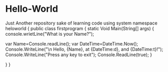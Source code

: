 # Hello-World
Just Another repository
sake of learning code
using system
namespace heloworld
{
public class firstprogram
{
static Void Main(String[] args)
{
console.wrietLine("What is your Name?");

var Name=Console.readLine();
var DateTime=DateTime.Now();
Console.WriteLine("\n Hello, {Name}, at {DateTime:d}, and {DateTime:t}!");
Console.WriteLine("Press any key to exit");
Console.ReadLine(true);
}

}
}
